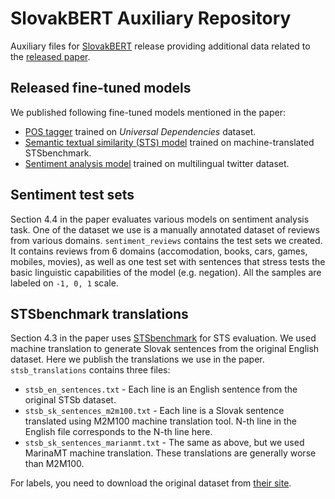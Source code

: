 # SlovakBERT Auxiliary Repository
Auxiliary files for [SlovakBERT](https://github.com/gerulata/slovakbert) release providing additional data related to
the [released paper](https://arxiv.org/abs/2109.15254).

## Released fine-tuned models

We published following fine-tuned models mentioned in the paper:

- [POS tagger](https://huggingface.co/kinit/slovakbert-pos) trained on _Universal Dependencies_ dataset.
- [Semantic textual similarity (STS) model](https://huggingface.co/kinit/slovakbert-sts-stsb) trained on
  machine-translated STSbenchmark. 
- [Sentiment analysis model](https://huggingface.co/kinit/slovakbert-sentiment-twitter) trained on multilingual twitter
  dataset.

## Sentiment test sets

Section 4.4 in the paper evaluates various models on sentiment analysis task. One of the dataset we use is a
manually annotated dataset of reviews from various domains. `sentiment_reviews` contains the test sets we created.
It contains reviews from 6 domains (accomodation, books, cars, games, mobiles, movies), as well as one test set
with sentences that stress tests the basic linguistic capabilities of the model (e.g. negation). All the samples
are labeled on `-1, 0, 1` scale.

## STSbenchmark translations

Section 4.3 in the paper uses [STSbenchmark](http://ixa2.si.ehu.eus/stswiki/index.php/STSbenchmark) for STS evaluation.
We used machine translation to generate Slovak sentences from the original English dataset. Here we publish the
translations we use in the paper. `stsb_translations` contains three files:

- `stsb_en_sentences.txt` - Each line is an English sentence from the original STSb dataset.
- `stsb_sk_sentences_m2m100.txt` - Each line is a Slovak sentence translated using M2M100 machine translation tool. N-th
  line in the English file corresponds to the N-th line here.
- `stsb_sk_sentences_marianmt.txt` - The same as above, but we used MarinaMT machine translation. These translations are
  generally worse than M2M100.
  
For labels, you need to download the original dataset from [their site](http://ixa2.si.ehu.eus/stswiki/index.php/STSbenchmark).